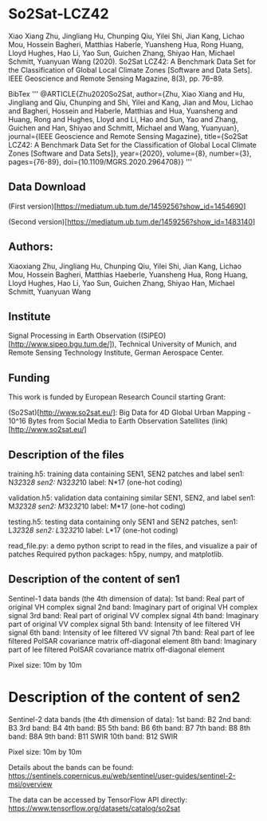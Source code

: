 # So2Sat-LCZ42
Xiao Xiang Zhu, Jingliang Hu, Chunping Qiu, Yilei Shi, Jian Kang, Lichao Mou, Hossein Bagheri, Matthias Haberle, Yuansheng Hua, Rong Huang, Lloyd Hughes, Hao Li, Yao Sun, Guichen Zhang, Shiyao Han, Michael Schmitt, Yuanyuan Wang (2020). So2Sat LCZ42: A Benchmark Data Set for the Classification of Global Local Climate Zones [Software and Data Sets]. IEEE Geoscience and Remote Sensing Magazine, 8(3), pp. 76–89.

BibTex
'''
@ARTICLE{Zhu2020So2Sat,
  author={Zhu, Xiao Xiang and Hu, Jingliang and Qiu, Chunping and Shi, Yilei and Kang, Jian and Mou, Lichao and Bagheri, Hossein and Haberle, Matthias and Hua, Yuansheng and Huang, Rong and Hughes, Lloyd and Li, Hao and Sun, Yao and Zhang, Guichen and Han, Shiyao and Schmitt, Michael and Wang, Yuanyuan},
  journal={IEEE Geoscience and Remote Sensing Magazine}, 
  title={So2Sat LCZ42: A Benchmark Data Set for the Classification of Global Local Climate Zones [Software and Data Sets]}, 
  year={2020},
  volume={8},
  number={3},
  pages={76-89},
  doi={10.1109/MGRS.2020.2964708}}
'''
## Data Download
(First version)[https://mediatum.ub.tum.de/1459256?show_id=1454690]

(Second version)[https://mediatum.ub.tum.de/1459256?show_id=1483140]


## Authors: 
Xiaoxiang Zhu, Jingliang Hu, Chunping Qiu, Yilei Shi, Jian Kang, Lichao Mou, Hossein Bagheri, Matthias Haeberle, Yuansheng Hua, Rong Huang, Lloyd Hughes, Hao Li, Yao Sun, Guichen Zhang, Shiyao Han, Michael Schmitt, Yuanyuan Wang

## Institute
Signal Processing in Earth Observation ((SiPEO)[http://www.sipeo.bgu.tum.de/]), Technical University of Munich, and Remote Sensing Technology Institute, German Aerospace Center.

## Funding 
This work is funded by European Research Council starting Grant: 

(So2Sat)[http://www.so2sat.eu/]: Big Data for 4D Global Urban Mapping - 10^16 Bytes from Social Media to Earth Observation Satellites (link)[http://www.so2sat.eu/]

## Description of the files
training.h5:	training data containing SEN1, SEN2 patches and label
	sen1:	N*32*32*8
	sen2:	N*32*32*10
	label:	N*17 (one-hot coding)
	
validation.h5:  validation data containing similar SEN1, SEN2, and label
	sen1:  	M*32*32*8 
	sen2:  	M*32*32*10
	label: 	M*17 (one-hot coding)
	
testing.h5:	testing data containing only SEN1 and SEN2 patches, 
	sen1:  	L*32*32*8
	sen2:  	L*32*32*10
	label:  L*17 (one-hot coding)

read_file.py:	a demo python script to read in the files, and visualize a pair of patches
		Required python packages: h5py, numpy, and matplotlib.


## Description of the content of sen1
Sentinel-1 data bands (the 4th dimension of data):
	1st band: Real part of original VH complex signal
	2nd band: Imaginary part of original VH complex signal
	3rd band: Real part of original VV complex signal
	4th band: Imaginary part of original VV complex signal
	5th band: Intensity of lee filtered VH signal
	6th band: Intensity of lee filtered VV signal
	7th band: Real part of lee filtered PolSAR covariance matrix off-diagonal element
	8th band: Imaginary part of lee filtered PolSAR covariance matrix off-diagonal element

Pixel size: 10m by 10m


# Description of the content of sen2
Sentinel-2 data bands (the 4th dimension of data):
	1st band: B2
	2nd band: B3
	3rd band: B4
	4th band: B5
	5th band: B6
	6th band: B7
	7th band: B8
	8th band: B8A
	9th band: B11 SWIR 
	10th band: B12 SWIR 

Pixel size: 10m by 10m

Details about the bands can be found: https://sentinels.copernicus.eu/web/sentinel/user-guides/sentinel-2-msi/overview



The data can be accessed by TensorFlow API directly:
https://www.tensorflow.org/datasets/catalog/so2sat
